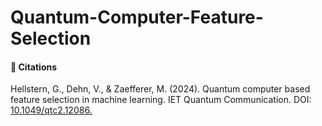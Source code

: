 # Quantum-Computer-Feature-Selection


#### 🔵 Citations

Hellstern, G., Dehn, V., & Zaefferer, M. (2024). Quantum computer based feature selection in machine learning. IET Quantum Communication. DOI: [10.1049/qtc2.12086.](https://ietresearch.onlinelibrary.wiley.com/doi/10.1049/qtc2.12086)
